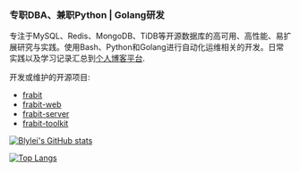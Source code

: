 ###  专职DBA、兼职Python | Golang研发

专注于MySQL、Redis、MongoDB、TiDB等开源数据库的高可用、高性能、易扩展研究与实践。使用Bash、Python和Golang进行自动化运维相关的开发。日常实践以及学习记录汇总到[个人博客平台](https://blog.blylei.tech/).

开发或维护的开源项目:

- [frabit](https://github.com/frabitech/frabit)
- [frabit-web](https://github.com/frabitech/frabit-web)
- [frabit-server](https://github.com/frabitech/frabit-server)
- [frabit-toolkit](https://github.com/frabitech/frabit-toolkit) 

[![Blylei's GitHub stats](https://github-readme-stats.vercel.app/api?username=blylei)](https://github.com/blylei/github-readme-stats)

[![Top Langs](https://github-readme-stats.vercel.app/api/top-langs/?username=blylei)](https://github.com/blylei/github-readme-stats)
